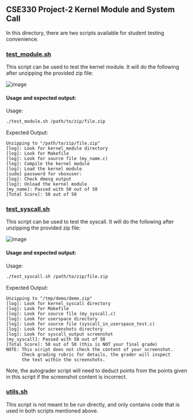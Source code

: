 ## CSE330 Project-2 Kernel Module and System Call

In this directory, there are two scripts available for student testing convenience.

### [test_module.sh](https://github.com/CSE330-OS/GTA-CSE330-Fall2024/blob/main/Project2/testing/test_module.sh)

This script can be used to test the kernel module. It will do the following after unzipping the provided zip file:

![image](https://github.com/user-attachments/assets/19985d13-289a-4071-837e-7aee92abb216)

#### Usage and expected output:

Usage:
```bash
./test_module.sh /path/to/zip/file.zip
```

Expected Output:
```
Unzipping to "/path/to/zip/file.zip"
[log]: Look for kernel_module directory
[log]: Look for Makefile
[log]: Look for source file (my_name.c)
[log]: Compile the kernel module
[log]: Load the kernel module
[sudo] password for vboxuser: 
[log]: Check dmesg output
[log]: Unload the kernel module
[my_name]: Passed with 50 out of 50
[Total Score]: 50 out of 50
```

### [test_syscall.sh](https://github.com/CSE330-OS/GTA-CSE330-Fall2024/blob/main/Project2/testing/test_syscall.sh)

This script can be used to test the syscall. It will do the following after unzipping the provided zip file:

![image](https://github.com/user-attachments/assets/e58011fa-249f-492d-a2bf-59d538ad1884)

#### Usage and expected output:

Usage:
```bash
./test_syscall.sh /path/to/zip/file.zip
```

Expected Output:
```
Unzipping to "/tmp/demo/demo.zip"
[log]: Look for kernel_syscall directory
[log]: Look for Makefile
[log]: Look for source file (my_syscall.c)
[log]: Look for userspace directory
[log]: Look for source file (syscall_in_userspace_test.c)
[log]: Look for screenshots directory
[log]: Look for syscall_output screenshot
[my_syscall]: Passed with 50 out of 50
[Total Score]: 50 out of 50 (this is NOT your final grade)
NOTE: This script does not check the content of your screenshot.
      Check grading rubric for details, the grader will inspect
      the text within the screenshots.
```

Note, the autograder script will need to deduct points from the points given in this script if the screenshot content is incorrect.

### [utils.sh](https://github.com/CSE330-OS/GTA-CSE330-Fall2024/blob/main/Project2/testing/utils.sh)

This script is not meant to be run directly, and only contains code that is used in both scripts mentioned above.
